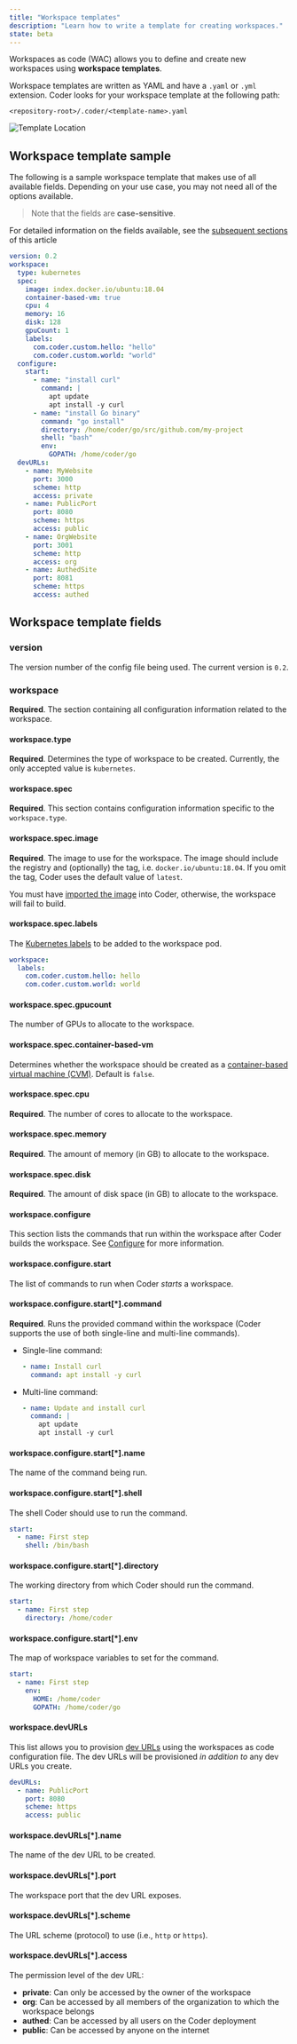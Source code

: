 ```yaml
---
title: "Workspace templates"
description: "Learn how to write a template for creating workspaces."
state: beta
---
```


Workspaces as code (WAC) allows you to define and create new workspaces using
**workspace templates**.

Workspace templates are written as YAML and have a `.yaml` or `.yml` extension.
Coder looks for your workspace template at the following path:

```text
<repository-root>/.coder/<template-name>.yaml
```

![Template Location](../../assets/wac-location.png)

## Workspace template sample

The following is a sample workspace template that makes use of all available
fields. Depending on your use case, you may not need all of the options
available.

> Note that the fields are **case-sensitive**.

For detailed information on the fields available, see the
[subsequent sections](#workspace-template-fields) of this article

```yaml
version: 0.2
workspace:
  type: kubernetes
  spec:
    image: index.docker.io/ubuntu:18.04
    container-based-vm: true
    cpu: 4
    memory: 16
    disk: 128
    gpuCount: 1
    labels:
      com.coder.custom.hello: "hello"
      com.coder.custom.world: "world"
  configure:
    start:
      - name: "install curl"
        command: |
          apt update
          apt install -y curl
      - name: "install Go binary"
        command: "go install"
        directory: /home/coder/go/src/github.com/my-project
        shell: "bash"
        env:
          GOPATH: /home/coder/go
  devURLs:
    - name: MyWebsite
      port: 3000
      scheme: http
      access: private
    - name: PublicPort
      port: 8080
      scheme: https
      access: public
    - name: OrgWebsite
      port: 3001
      scheme: http
      access: org
    - name: AuthedSite
      port: 8081
      scheme: https
      access: authed
```

## Workspace template fields

### version

The version number of the config file being used. The current version is `0.2`.

### workspace

**Required**. The section containing all configuration information related to
the workspace.

#### workspace.type

**Required**. Determines the type of workspace to be created. Currently, the
only accepted value is `kubernetes`.

#### workspace.spec

**Required**. This section contains configuration information specific to the
`workspace.type`.

#### workspace.spec.image

**Required**. The image to use for the workspace. The image should include the
registry and (optionally) the tag, i.e. `docker.io/ubuntu:18.04`. If you omit
the tag, Coder uses the default value of `latest`.

You must have [imported the image](../../images/importing.md) into Coder,
otherwise, the workspace will fail to build.

#### workspace.spec.labels

The
[Kubernetes labels](https://kubernetes.io/docs/concepts/overview/working-with-objects/labels/)
to be added to the workspace pod.

```yaml
workspace:
  labels:
    com.coder.custom.hello: hello
    com.coder.custom.world: world
```

#### workspace.spec.gpucount

The number of GPUs to allocate to the workspace.

#### workspace.spec.container-based-vm

Determines whether the workspace should be created as a
[container-based virtual machine (CVM)](../cvms.md). Default is `false`.

#### workspace.spec.cpu

**Required**. The number of cores to allocate to the workspace.

#### workspace.spec.memory

**Required**. The amount of memory (in GB) to allocate to the workspace.

#### workspace.spec.disk

**Required**. The amount of disk space (in GB) to allocate to the workspace.

#### workspace.configure

This section lists the commands that run within the workspace after Coder builds
the workspace. See [Configure](../../images/configure.md) for more information.

#### workspace.configure.start

The list of commands to run when Coder _starts_ a workspace.

#### workspace.configure.start[*].command

**Required**. Runs the provided command within the workspace (Coder supports the
use of both single-line and multi-line commands).

- Single-line command:

  ```yaml
  - name: Install curl
    command: apt install -y curl
  ```

- Multi-line command:

  ```yaml
  - name: Update and install curl
    command: |
      apt update
      apt install -y curl
  ```

#### workspace.configure.start[*].name

The name of the command being run.

#### workspace.configure.start[*].shell

The shell Coder should use to run the command.

```yaml
start:
  - name: First step
    shell: /bin/bash
```

#### workspace.configure.start[*].directory

The working directory from which Coder should run the command.

```yaml
start:
  - name: First step
    directory: /home/coder
```

#### workspace.configure.start[*].env

The map of workspace variables to set for the command.

```yaml
start:
  - name: First step
    env:
      HOME: /home/coder
      GOPATH: /home/coder/go
```

#### workspace.devURLs

This list allows you to provision [dev URLs](../devurls.md) using the workspaces
as code configuration file. The dev URLs will be provisioned _in addition to_
any dev URLs you create.

```yaml
devURLs:
  - name: PublicPort
    port: 8080
    scheme: https
    access: public
```

#### workspace.devURLs[*].name

The name of the dev URL to be created.

#### workspace.devURLs[*].port

The workspace port that the dev URL exposes.

#### workspace.devURLs[*].scheme

The URL scheme (protocol) to use (i.e., `http` or `https`).

#### workspace.devURLs[*].access

The permission level of the dev URL:

- **private**: Can only be accessed by the owner of the workspace
- **org**: Can be accessed by all members of the organization to which the
  workspace belongs
- **authed**: Can be accessed by all users on the Coder deployment
- **public**: Can be accessed by anyone on the internet
